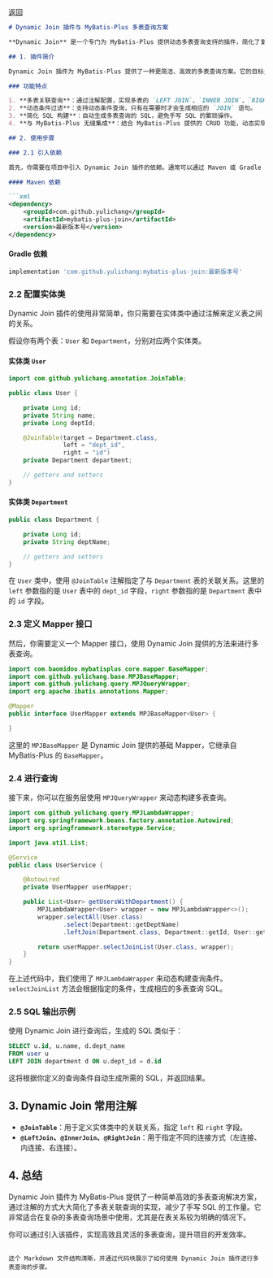 [返回](/java/doc/mybatis/index)



```markdown
# Dynamic Join 插件与 MyBatis-Plus 多表查询方案

**Dynamic Join** 是一个专门为 MyBatis-Plus 提供动态多表查询支持的插件，简化了复杂的多表连接查询操作。这个插件可以让你通过简单的注解或配置，动态生成 SQL 语句，完成复杂的联表查询，而不必手动编写大量的 SQL 语句。

## 1. 插件简介

Dynamic Join 插件为 MyBatis-Plus 提供了一种更简洁、高效的多表查询方案。它的目标是让开发者在实体类中通过简单的注解来实现多表查询，不用在 XML 文件或 Java 代码中手动编写复杂的 SQL。

### 功能特点

1. **多表关联查询**：通过注解配置，实现多表的 `LEFT JOIN`、`INNER JOIN`、`RIGHT JOIN` 等。
2. **动态条件过滤**：支持动态条件查询，只有在需要时才会生成相应的 `JOIN` 语句。
3. **简化 SQL 构建**：自动生成多表查询的 SQL，避免手写 SQL 的繁琐操作。
4. **与 MyBatis-Plus 无缝集成**：结合 MyBatis-Plus 提供的 CRUD 功能，动态实现多表联查。

## 2. 使用步骤

### 2.1 引入依赖

首先，你需要在项目中引入 Dynamic Join 插件的依赖。通常可以通过 Maven 或 Gradle 来添加。

#### Maven 依赖

```xml
<dependency>
    <groupId>com.github.yulichang</groupId>
    <artifactId>mybatis-plus-join</artifactId>
    <version>最新版本号</version>
</dependency>
```

#### Gradle 依赖

```gradle
implementation 'com.github.yulichang:mybatis-plus-join:最新版本号'
```

### 2.2 配置实体类

Dynamic Join 插件的使用非常简单，你只需要在实体类中通过注解来定义表之间的关系。

假设你有两个表：`User` 和 `Department`，分别对应两个实体类。

#### 实体类 `User`

```java
import com.github.yulichang.annotation.JoinTable;

public class User {

    private Long id;
    private String name;
    private Long deptId;

    @JoinTable(target = Department.class, 
               left = "dept_id", 
               right = "id")
    private Department department;

    // getters and setters
}
```

#### 实体类 `Department`

```java
public class Department {

    private Long id;
    private String deptName;

    // getters and setters
}
```

在 `User` 类中，使用 `@JoinTable` 注解指定了与 `Department` 表的关联关系。这里的 `left` 参数指的是 `User` 表中的 `dept_id` 字段，`right` 参数指的是 `Department` 表中的 `id` 字段。

### 2.3 定义 Mapper 接口

然后，你需要定义一个 Mapper 接口，使用 Dynamic Join 提供的方法来进行多表查询。

```java
import com.baomidou.mybatisplus.core.mapper.BaseMapper;
import com.github.yulichang.base.MPJBaseMapper;
import com.github.yulichang.query.MPJQueryWrapper;
import org.apache.ibatis.annotations.Mapper;

@Mapper
public interface UserMapper extends MPJBaseMapper<User> {

}
```

这里的 `MPJBaseMapper` 是 Dynamic Join 提供的基础 Mapper，它继承自 MyBatis-Plus 的 `BaseMapper`。

### 2.4 进行查询

接下来，你可以在服务层使用 `MPJQueryWrapper` 来动态构建多表查询。

```java
import com.github.yulichang.query.MPJLambdaWrapper;
import org.springframework.beans.factory.annotation.Autowired;
import org.springframework.stereotype.Service;

import java.util.List;

@Service
public class UserService {

    @Autowired
    private UserMapper userMapper;

    public List<User> getUsersWithDepartment() {
        MPJLambdaWrapper<User> wrapper = new MPJLambdaWrapper<>();
        wrapper.selectAll(User.class)
               .select(Department::getDeptName)
               .leftJoin(Department.class, Department::getId, User::getDeptId);

        return userMapper.selectJoinList(User.class, wrapper);
    }
}
```

在上述代码中，我们使用了 `MPJLambdaWrapper` 来动态构建查询条件。`selectJoinList` 方法会根据指定的条件，生成相应的多表查询 SQL。

### 2.5 SQL 输出示例

使用 Dynamic Join 进行查询后，生成的 SQL 类似于：

```sql
SELECT u.id, u.name, d.dept_name 
FROM user u
LEFT JOIN department d ON u.dept_id = d.id
```

这将根据你定义的查询条件自动生成所需的 SQL，并返回结果。

## 3. Dynamic Join 常用注解

- **`@JoinTable`**：用于定义实体类中的关联关系，指定 `left` 和 `right` 字段。
- **`@LeftJoin`、`@InnerJoin`、`@RightJoin`**：用于指定不同的连接方式（左连接、内连接、右连接）。

## 4. 总结

Dynamic Join 插件为 MyBatis-Plus 提供了一种简单高效的多表查询解决方案，通过注解的方式大大简化了多表关联查询的实现，减少了手写 SQL 的工作量。它非常适合在复杂的多表查询场景中使用，尤其是在表关系较为明确的情况下。

你可以通过引入该插件，实现高效且灵活的多表查询，提升项目的开发效率。
```

这个 Markdown 文件结构清晰，并通过代码块展示了如何使用 Dynamic Join 插件进行多表查询的步骤。